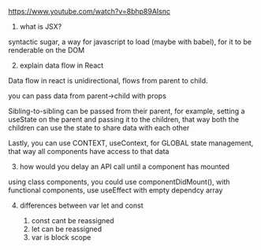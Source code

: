 https://www.youtube.com/watch?v=8bhp89AIsnc


1. what is JSX?

syntactic sugar, a way for javascript to load (maybe with babel), for it to be renderable on the DOM


2. explain data flow in React

Data flow in react is unidirectional, flows from parent to child. 

you can pass data from parent->child with props

Sibling-to-sibling can be passed from their parent, for example, setting a useState on the parent and passing it to the children, that way both the children can use the state to share data with each other

Lastly, you can use CONTEXT, useContext, for GLOBAL state management, that way all components have access to that data

3. how would you delay an API call until a component has mounted

using class components, you could use componentDidMount(), with functional components, use useEffect with empty dependcy array

4. differences between var let and const

    1. const cant be reassigned
    2. let can be reassigned
    3. var is block scope